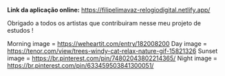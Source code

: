 <b>Link da aplicação online:</b> <a>https://filipelimavaz-relogiodigital.netlify.app/</a>

Obrigado a todos os artistas que contribuiram nesse meu projeto de estudos !

Morning image = https://weheartit.com/entry/182008200
Day image = https://tenor.com/view/trees-windy-cat-relax-nature-gif-15821326
Sunset image = https://br.pinterest.com/pin/74802043802214365/
Night image = https://br.pinterest.com/pin/633459503841300051/
